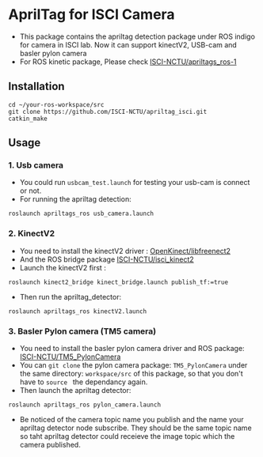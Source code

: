 # AprilTag for ISCI Camera
- This package contains the apriltag detection package under ROS indigo for camera in ISCI lab. Now it can support kinectV2, USB-cam and basler pylon camera
- For ROS kinetic package, Please check [ISCI-NCTU/apriltags_ros-1](https://github.com/ISCI-NCTU/apriltags_ros-1)

## Installation
```
cd ~/your-ros-workspace/src
git clone https://github.com/ISCI-NCTU/apriltag_isci.git
catkin_make
```
## Usage

### 1. Usb camera
- You could run ```usbcam_test.launch``` for testing your usb-cam is connect or not.
- For running the apriltag detection:
```
roslaunch apriltags_ros usb_camera.launch
```


### 2. KinectV2
- You need to install the kinectV2 driver : [OpenKinect/libfreenect2](https://github.com/OpenKinect/libfreenect2)
- And the ROS bridge package [ISCI-NCTU/isci_kinect2](https://github.com/ISCI-NCTU/isci_kinect2)
- Launch the kinectV2 first :
```
roslaunch kinect2_bridge kinect_bridge.launch publish_tf:=true
```
- Then run the apriltag_detector:
```
roslaunch apriltags_ros kinectV2.launch
```

### 3. Basler Pylon camera (TM5 camera)
- You need to install the basler pylon camera driver and ROS package: [ISCI-NCTU/TM5_PylonCamera](https://github.com/ISCI-NCTU/TM5_PylonCamera)
- You can ```git clone``` the pylon camera package: ```TM5_PylonCamera``` under the same directory: ```workspace/src``` of this package, so that you don't have to ```source ``` the dependancy again.
- Then launch the apriltag detector:
```
roslaunch apriltags_ros pylon_camera.launch
```
- Be noticed of the camera topic name you publish and the name your apriltag detector node subscribe. They should be the same topic name so taht apriltag detector could receieve the image topic which the camera published.
